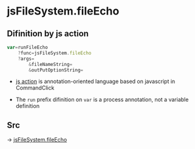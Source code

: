 # jsFileSystem.fileEcho

## Difinition by js action

```js.js
var=runFileEcho
	?func=jsFileSystem.fileEcho
	?args=
		&fileNameString=
		&outPutOptionString=
```

- [js action](#) is annotation-oriented language based on javascript in CommandClick

- The `run` prefix difinition on `var` is a process annotation, not a variable definition

## Src

-> [jsFileSystem.fileEcho](https://github.com/puutaro/CommandClick/blob/master/app/src/main/java/com/puutaro/commandclick/fragment_lib/terminal_fragment/js_interface/file/JsFileSystem.kt#L80)


